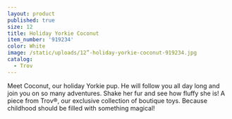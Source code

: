 ```yaml
---
layout: product
published: true
size: 12
title: Holiday Yorkie Coconut
item_number: '919234'
color: White
image: /static/uploads/12”-holiday-yorkie-coconut-919234.jpg
catalog:
  - Trov
---
```

Meet Coconut, our holiday Yorkie pup. He will follow you all day long and join you on so many adventures. Shake her fur and see how fluffy she is! A piece from Trov®, our exclusive collection of boutique toys. Because childhood should be filled with something magical!
